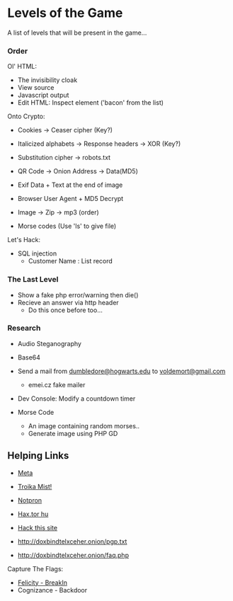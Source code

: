 # Levels of the Game

A list of levels that will be present in the game...

### Order

Ol' HTML:

* The invisibility cloak
* View source
* Javascript output
* Edit HTML: Inspect element ('bacon' from the list)

Onto Crypto:

* Cookies -> Ceaser cipher (Key?)
* Italicized alphabets -> Response headers -> XOR (Key?)
* Substitution cipher -> robots.txt
* QR Code -> Onion Address -> Data(MD5)
* Exif Data + Text at the end of image
* Browser User Agent + MD5 Decrypt

* Image -> Zip -> mp3 (order)

* Morse codes (Use 'ls' to give file)

Let's Hack:

* SQL injection 
  * Customer Name : List record

### The Last Level

* Show a fake php error/warning then die()
* Recieve an answer via http header
  * Do this once before too...

### Research

* Audio Steganography
* Base64

* Send a mail from dumbledore@hogwarts.edu to voldemort@gmail.com
  * emei.cz fake mailer

* Dev Console: Modify a countdown timer
* Morse Code
    * An image containing random morses..
    * Generate image using PHP GD

## Helping Links

* [Meta](http://captf.com/practice-ctf/)
* [Troika Mist!](http://www.troika.dcetech.com/events/mist.html)
* [Notpron](http://www.deathball.net/notpron)
* [Hax.tor hu](http://hax.tor.hu/warmup1/)
* [Hack this site](http://www.hackthissite.org/missions/basic/)

* http://doxbindtelxceher.onion/pgp.txt
* http://doxbindtelxceher.onion/faq.php

Capture The Flags:

* [Felicity - BreakIn](http://felicity.iiit.ac.in/threads/events/break-in/)
* Cognizance - Backdoor
